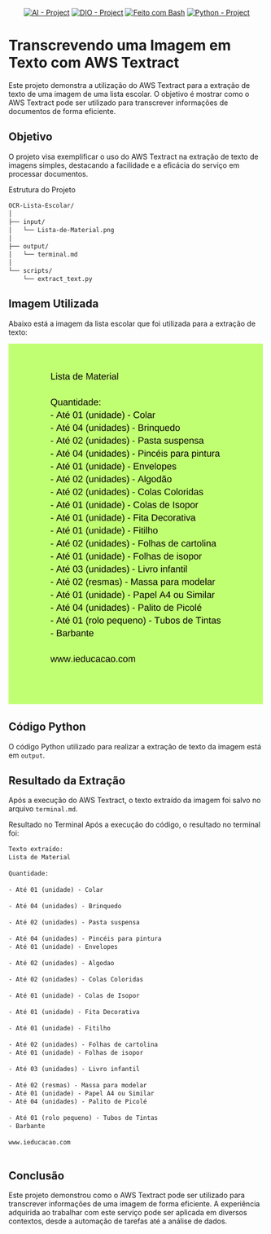 <p align="center">
<a href="https://en.wikipedia.org/wiki/Artificial_intelligence"><img src="https://img.shields.io/badge/AI-Project-FED564?logo=openai" alt="AI - Project"></a>
<a href="https://dio.me/"><img src="https://img.shields.io/badge/DIO-Project-FED564?logo=vimeo" alt="DIO - Project"></a>
<a href="https://www.gnu.org/software/bash/" title="Vá para a página inicial do Bash"><img src="https://img.shields.io/badge/Prompt-Project-FED564?logo=gnu-bash&amp;logoColor=white" alt="Feito com Bash"></a>
 <a href="https://www.python.org/"><img src="https://img.shields.io/badge/Code-Project-FED564?logo=Python " alt="Python - Project"></a>

# Transcrevendo uma Imagem em Texto com AWS Textract

Este projeto demonstra a utilização do AWS Textract para a extração de texto de uma imagem de uma lista escolar. O objetivo é mostrar como o AWS Textract pode ser utilizado para transcrever informações de documentos de forma eficiente.

## Objetivo

O projeto visa exemplificar o uso do AWS Textract na extração de texto de imagens simples, destacando a facilidade e a eficácia do serviço em processar documentos.

Estrutura do Projeto
```
OCR-Lista-Escolar/
│
├── input/          
│   └── Lista-de-Material.png
│
├── output/         
│   └── terminal.md
│ 
└── scripts/        
    └── extract_text.py
```

## Imagem Utilizada

Abaixo está a imagem da lista escolar que foi utilizada para a extração de texto:


<img src="input/Lista-de-Material.png" alt="Lista Escolar" width="500" />


## Código Python

O código Python utilizado para realizar a extração de texto da imagem está em `output`.

## Resultado da Extração

Após a execução do AWS Textract, o texto extraído da imagem foi salvo no arquivo `terminal.md`. 

Resultado no Terminal
Após a execução do código, o resultado no terminal foi:
```
Texto extraído:
Lista de Material

Quantidade:

- Até 01 (unidade) - Colar

- Até 04 (unidades) - Brinquedo

- Até 02 (unidades) - Pasta suspensa

- Até 04 (unidades) - Pincéis para pintura
- Até 01 (unidade) - Envelopes

- Até 02 (unidades) - Algodao

- Até 02 (unidades) - Colas Coloridas

- Até 01 (unidade) - Colas de Isopor

- Até 01 (unidade) - Fita Decorativa

- Até 01 (unidade) - Fitilho

- Até 02 (unidades) - Folhas de cartolina
- Até 01 (unidade) - Folhas de isopor

- Até 03 (unidades) - Livro infantil

- Até 02 (resmas) - Massa para modelar
- Até 01 (unidade) - Papel A4 ou Similar
- Até 04 (unidades) - Palito de Picolé

- Até 01 (rolo pequeno) - Tubos de Tintas
- Barbante

www.ieducacao.com


```
## Conclusão
Este projeto demonstrou como o AWS Textract pode ser utilizado para transcrever informações de uma imagem de forma eficiente. A experiência adquirida ao trabalhar com este serviço pode ser aplicada em diversos contextos, desde a automação de tarefas até a análise de dados.
